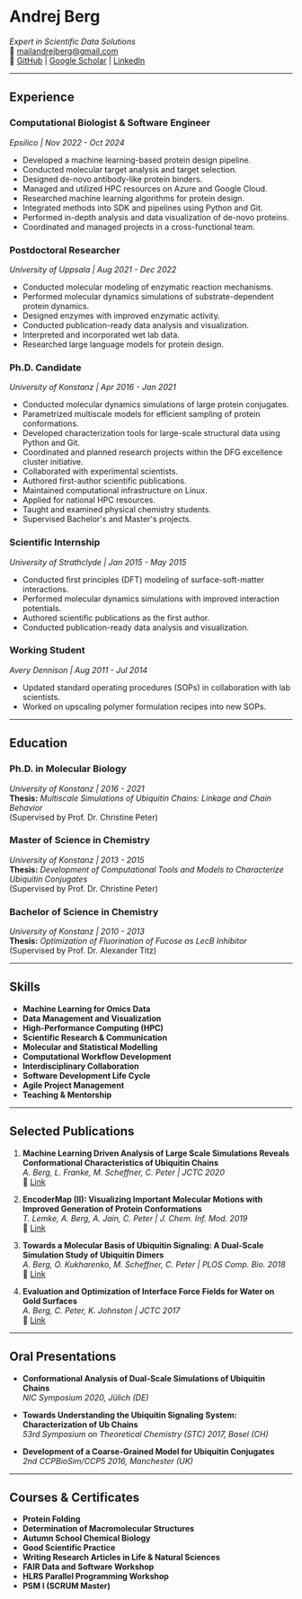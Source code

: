 # **Andrej Berg**  
*Expert in Scientific Data Solutions*  
📧 [mailandrejberg@gmail.com](mailto:mailandrejberg@gmail.com)  
🔗 [GitHub](https://github.com/andrejberg) | [Google Scholar](https://scholar.google.com/citations?user=iTZ9w6MAAAAJ&hl=en) | [LinkedIn](https://www.linkedin.com/in/andrej-berg-3581701ba/)

---

## **Experience**

### **Computational Biologist & Software Engineer**  
*Epsilico | Nov 2022 - Oct 2024*  
- Developed a machine learning-based protein design pipeline.  
- Conducted molecular target analysis and target selection.  
- Designed de-novo antibody-like protein binders.  
- Managed and utilized HPC resources on Azure and Google Cloud.  
- Researched machine learning algorithms for protein design.  
- Integrated methods into SDK and pipelines using Python and Git.  
- Performed in-depth analysis and data visualization of de-novo proteins.  
- Coordinated and managed projects in a cross-functional team.  

### **Postdoctoral Researcher**  
*University of Uppsala | Aug 2021 - Dec 2022*  
- Conducted molecular modeling of enzymatic reaction mechanisms.  
- Performed molecular dynamics simulations of substrate-dependent protein dynamics.  
- Designed enzymes with improved enzymatic activity.  
- Conducted publication-ready data analysis and visualization.  
- Interpreted and incorporated wet lab data.  
- Researched large language models for protein design.  

### **Ph.D. Candidate**  
*University of Konstanz | Apr 2016 - Jan 2021*  
- Conducted molecular dynamics simulations of large protein conjugates.  
- Parametrized multiscale models for efficient sampling of protein conformations.  
- Developed characterization tools for large-scale structural data using Python and Git.  
- Coordinated and planned research projects within the DFG excellence cluster initiative.  
- Collaborated with experimental scientists.  
- Authored first-author scientific publications.  
- Maintained computational infrastructure on Linux.  
- Applied for national HPC resources.  
- Taught and examined physical chemistry students.  
- Supervised Bachelor's and Master's projects.  

### **Scientific Internship**  
*University of Strathclyde | Jan 2015 - May 2015*  
- Conducted first principles (DFT) modeling of surface-soft-matter interactions.  
- Performed molecular dynamics simulations with improved interaction potentials.  
- Authored scientific publications as the first author.  
- Conducted publication-ready data analysis and visualization.  

### **Working Student**  
*Avery Dennison | Aug 2011 - Jul 2014*  
- Updated standard operating procedures (SOPs) in collaboration with lab scientists.  
- Worked on upscaling polymer formulation recipes into new SOPs.  

---

## **Education**  

### **Ph.D. in Molecular Biology**  
*University of Konstanz | 2016 - 2021*  
**Thesis:** *Multiscale Simulations of Ubiquitin Chains: Linkage and Chain Behavior*  
(Supervised by Prof. Dr. Christine Peter)  

### **Master of Science in Chemistry**  
*University of Konstanz | 2013 - 2015*  
**Thesis:** *Development of Computational Tools and Models to Characterize Ubiquitin Conjugates*  
(Supervised by Prof. Dr. Christine Peter)  

### **Bachelor of Science in Chemistry**  
*University of Konstanz | 2010 - 2013*  
**Thesis:** *Optimization of Fluorination of Fucose as LecB Inhibitor*  
(Supervised by Prof. Dr. Alexander Titz)  

---

## **Skills**  
- **Machine Learning for Omics Data**  
- **Data Management and Visualization**  
- **High-Performance Computing (HPC)**  
- **Scientific Research & Communication**  
- **Molecular and Statistical Modelling**  
- **Computational Workflow Development**  
- **Interdisciplinary Collaboration**  
- **Software Development Life Cycle**  
- **Agile Project Management**  
- **Teaching & Mentorship**  

---

## **Selected Publications**  
1. **Machine Learning Driven Analysis of Large Scale Simulations Reveals Conformational Characteristics of Ubiquitin Chains**  
   *A. Berg, L. Franke, M. Scheffner, C. Peter | JCTC 2020*  
   🔗 [Link](https://pubs.acs.org/doi/10.1021/acs.jcim.9b00675)  

2. **EncoderMap (II): Visualizing Important Molecular Motions with Improved Generation of Protein Conformations**  
   *T. Lemke, A. Berg, A. Jain, C. Peter | J. Chem. Inf. Mod. 2019*  
   🔗 [Link](https://pubs.acs.org/doi/10.1021/acs.jcim.9b00675)  

3. **Towards a Molecular Basis of Ubiquitin Signaling: A Dual-Scale Simulation Study of Ubiquitin Dimers**  
   *A. Berg, O. Kukharenko, M. Scheffner, C. Peter | PLOS Comp. Bio. 2018*  
   🔗 [Link](https://journals.plos.org/ploscompbiol/article?id=10.1371/journal.pcbi.1006589)  

4. **Evaluation and Optimization of Interface Force Fields for Water on Gold Surfaces**  
   *A. Berg, C. Peter, K. Johnston | JCTC 2017*  
   🔗 [Link](https://pubs.acs.org/doi/10.1021/acs.jctc.7b00612)  

---

## **Oral Presentations**  
- **Conformational Analysis of Dual-Scale Simulations of Ubiquitin Chains**  
  *NIC Symposium 2020, Jülich (DE)*  

- **Towards Understanding the Ubiquitin Signaling System: Characterization of Ub Chains**  
  *53rd Symposium on Theoretical Chemistry (STC) 2017, Basel (CH)*  

- **Development of a Coarse-Grained Model for Ubiquitin Conjugates**  
  *2nd CCPBioSim/CCP5 2016, Manchester (UK)*  

---

## **Courses & Certificates**  
- **Protein Folding**  
- **Determination of Macromolecular Structures**  
- **Autumn School Chemical Biology**  
- **Good Scientific Practice**  
- **Writing Research Articles in Life & Natural Sciences**  
- **FAIR Data and Software Workshop**  
- **HLRS Parallel Programming Workshop**  
- **PSM I (SCRUM Master)** 
